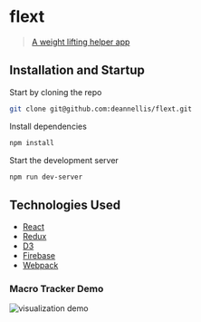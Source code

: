 # flext

> [A weight lifting helper app](https://flext-app.herokuapp.com/)

## Installation and Startup

Start by cloning the repo

```bash
git clone git@github.com:deannellis/flext.git
```

Install dependencies

```bash
npm install
```

Start the development server

```bash
npm run dev-server
```

## Technologies Used
- [React](https://reactjs.org/)
- [Redux](https://redux.js.org/)
- [D3](https://d3js.org/)
- [Firebase](http://firebase.google.com/)
- [Webpack](https://webpack.js.org/)

### Macro Tracker Demo
![visualization demo](https://deannellis.me/static/flextRecordingR2-64-400-069c1b263f7c1223d5afc16108eda7fd.gif)
